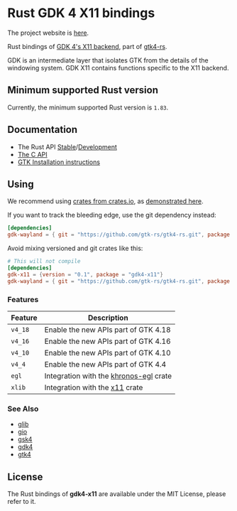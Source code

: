 # Rust GDK 4 X11 bindings

The project website is [here](https://gtk-rs.org/).

Rust bindings of [GDK 4's X11 backend](https://docs.gtk.org/gdk4-x11/),
part of [gtk4-rs](https://github.com/gtk-rs/gtk4-rs/).

GDK is an intermediate layer that isolates GTK from the details of the windowing system.
GDK X11 contains functions specific to the X11 backend.

## Minimum supported Rust version

Currently, the minimum supported Rust version is `1.83`.

## Documentation

- The Rust API [Stable](https://gtk-rs.org/gtk4-rs/stable/latest/docs/gdk4_x11)/[Development](https://gtk-rs.org/gtk4-rs/git/docs/gdk4_x11/)
- [The C API](https://docs.gtk.org/gdk4-x11/)
- [GTK Installation instructions](https://www.gtk.org/docs/installations/)

## Using

We recommend using [crates from crates.io](https://crates.io/keywords/gtk-rs),
as [demonstrated here](https://gtk-rs.org/gtk4-rs/stable/latest/docs/gtk4/index.html#library-versions).

If you want to track the bleeding edge, use the git dependency instead:

```toml
[dependencies]
gdk-wayland = { git = "https://github.com/gtk-rs/gtk4-rs.git", package = "gdk4-wayland" }
```

Avoid mixing versioned and git crates like this:

```toml
# This will not compile
[dependencies]
gdk-x11 = {version = "0.1", package = "gdk4-x11"}
gdk-wayland = { git = "https://github.com/gtk-rs/gtk4-rs.git", package = "gdk4-wayland" }
```

### Features

| Feature | Description |
| ---     | ----------- |
| `v4_18` | Enable the new APIs part of GTK 4.18 |
| `v4_16` | Enable the new APIs part of GTK 4.16 |
| `v4_10` | Enable the new APIs part of GTK 4.10 |
| `v4_4` | Enable the new APIs part of GTK 4.4 |
| `egl` | Integration with the [khronos-egl](https://crates.io/crates/khronos-egl) crate |
| `xlib` | Integration with the [x11](https://crates.io/crates/x11) crate |

### See Also

- [glib](https://crates.io/crates/glib)
- [gio](https://crates.io/crates/gio)
- [gsk4](https://crates.io/crates/gsk4)
- [gdk4](https://crates.io/crates/gdk4)
- [gtk4](https://crates.io/crates/gtk4)

## License

The Rust bindings of __gdk4-x11__ are available under the MIT License, please refer to it.
